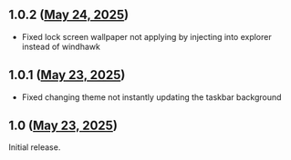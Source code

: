 ## 1.0.2 ([May 24, 2025](https://github.com/ramensoftware/windhawk-mods/blob/e31c921ed966e1c1f729016e4345cb20b57dd945/mods/auto-theme-switcher.wh.cpp))

- Fixed lock screen wallpaper not applying by injecting into explorer instead of windhawk

## 1.0.1 ([May 23, 2025](https://github.com/ramensoftware/windhawk-mods/blob/b7fcaa082c1c749bb3cdd7ab92ac6b677eab2697/mods/auto-theme-switcher.wh.cpp))

- Fixed changing theme not instantly updating the taskbar background

## 1.0 ([May 23, 2025](https://github.com/ramensoftware/windhawk-mods/blob/3afd45f99c7c92b201a434255d5532ba6cd225df/mods/auto-theme-switcher.wh.cpp))

Initial release.

